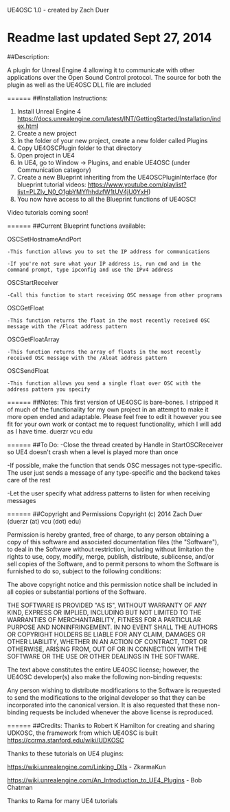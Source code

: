 UE4OSC 1.0 - created by Zach Duer

Readme last updated Sept 27, 2014
======
##Description:

A plugin for Unreal Engine 4 allowing it to communicate with other applications over the Open Sound Control protocol. 
The source for both the plugin as well as the UE4OSC DLL file are included

======
##Installation Instructions:

1. Install Unreal Engine 4 https://docs.unrealengine.com/latest/INT/GettingStarted/Installation/index.html
2. Create a new project
3. In the folder of your new project, create a new folder called Plugins
4. Copy UE4OSCPlugin folder to that directory
5. Open project in UE4
6. In UE4, go to Window -> Plugins, and enable UE4OSC (under Communication category)
7. Create a new Blueprint inheriting from the UE4OSCPluginInterface (for blueprint tutorial videos: https://www.youtube.com/playlist?list=PLZlv_N0_O1gbYMYfhhdzfW1tUV4jU0YxH)
8. You now have access to all the Blueprint functions of UE4OSC!

Video tutorials coming soon!

======
##Current Blueprint functions available:

OSCSetHostnameAndPort

	-This function allows you to set the IP address for communications

	-If you're not sure what your IP address is, run cmd and in the command prompt, type ipconfig and use the IPv4 address

OSCStartReceiver

	-Call this function to start receiving OSC message from other programs

OSCGetFloat

	-This function returns the float in the most recently received OSC message with the /Float address pattern

OSCGetFloatArray

	-This function returns the array of floats in the most recently received OSC message with the /Aloat address pattern

OSCSendFloat

	-This function allows you send a single float over OSC with the address pattern you specify

======
##Notes:
This first version of UE4OSC is bare-bones.  I stripped it of much of the functionality for my own project
in an attempt to make it more open ended and adaptable.  Please feel free to edit it however you see fit for your own work
or contact me to request functionality, which I will add as I have time.  duerzr <at> vcu <dot> edu

======
##To Do:
-Close the thread created by Handle in StartOSCReceiver so UE4 doesn't crash when a level is played more than once

-If possible, make the function that sends OSC messages not type-specific.  The user just sends a message of any type-specific
and the backend takes care of the rest

-Let the user specify what address patterns to listen for when receiving messages

======
##Copyright and Permissions
Copyright (c) 2014 Zach Duer (duerzr (at) vcu (dot) edu)

Permission is hereby granted, free of charge, to any person obtaining
a copy of this software and associated documentation files
(the "Software"), to deal in the Software without restriction,
including without limitation the rights to use, copy, modify, merge,
publish, distribute, sublicense, and/or sell copies of the Software,
and to permit persons to whom the Software is furnished to do so,
subject to the following conditions:

The above copyright notice and this permission notice shall be
included in all copies or substantial portions of the Software.

THE SOFTWARE IS PROVIDED "AS IS", WITHOUT WARRANTY OF ANY KIND,
EXPRESS OR IMPLIED, INCLUDING BUT NOT LIMITED TO THE WARRANTIES OF
MERCHANTABILITY, FITNESS FOR A PARTICULAR PURPOSE AND NONINFRINGEMENT.
IN NO EVENT SHALL THE AUTHORS OR COPYRIGHT HOLDERS BE LIABLE FOR
ANY CLAIM, DAMAGES OR OTHER LIABILITY, WHETHER IN AN ACTION OF
CONTRACT, TORT OR OTHERWISE, ARISING FROM, OUT OF OR IN CONNECTION
WITH THE SOFTWARE OR THE USE OR OTHER DEALINGS IN THE SOFTWARE.

The text above constitutes the entire UE4OSC license; however, 
the UE4OSC developer(s) also make the following non-binding requests:

Any person wishing to distribute modifications to the Software is
requested to send the modifications to the original developer so that
they can be incorporated into the canonical version. It is also 
requested that these non-binding requests be included whenever the
above license is reproduced.

======
##Credits:
Thanks to Robert K Hamilton for creating and sharing UDKOSC, the framework from which UE4OSC is built
https://ccrma.stanford.edu/wiki/UDKOSC

Thanks to these tutorials on UE4 plugins:

https://wiki.unrealengine.com/Linking_Dlls - ZkarmaKun

https://wiki.unrealengine.com/An_Introduction_to_UE4_Plugins - Bob Chatman

Thanks to Rama for many UE4 tutorials